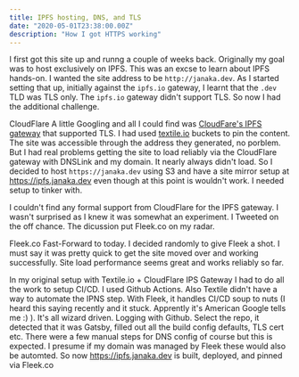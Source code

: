 ```yaml
---
title: IPFS hosting, DNS, and TLS
date: "2020-05-01T23:38:00.00Z"
description: "How I got HTTPS working"
---
```

I first got this site up and runng a couple of weeks back. Originally my goal was to host exclusively on IPFS. This was an excse to learn about IPFS hands-on. I wanted the site address to be `http://janaka.dev`. As I started setting that up, initially against the `ipfs.io` gateway, I learnt that the `.dev` TLD was TLS only. The `ipfs.io` gateway didn't support TLS. So now I had the additional challenge.

CloudFlare
A little Googling and all I could find was [CloudFare's IPFS gateway](https://www.cloudflare.com/distributed-web-gateway/) that supported TLS. I had used [textile.io](textile.io) buckets to pin the content. The site was accessible through the address they generated, no porblem. But I had real problems getting the site to load reliably via the CloudFlare gateway with DNSLink and my domain. It nearly always didn't load. So I decided to host `https://janaka.dev` using S3 and have a site mirror setup at https://ipfs.janaka.dev even though at this point is wouldn't work. I needed setup to tinker with.

I couldn't find any formal support from CloudFlare for the IPFS gateway. I wasn't surprised as I knew it was somewhat an experiment. I Tweeted on the off chance. The dicussion put Fleek.co on my radar.

Fleek.co
Fast-Forward to today. I decided randomly to give Fleek a shot. I must say it was pretty quick to get the site moved over and working successfully. Site load performance seems great and works reliably so far.

In my original setup with Textile.io + CloudFlare IPS Gateway I had to do all the work to setup CI/CD. I used Github Actions. Also Textile didn't have a way to automate the IPNS step. With Fleek, it handles CI/CD soup to nuts (I heard this saying recently and it stuck. Apprently it's American Google tells me :) ). It's all wizard driven. Logging with Github. Select the repo, it detected that it was Gatsby, filled out all the build config defaults, TLS cert etc. There were a few manual steps for DNS config of course but this is expected. I presume if my domain was managed by Fleek these would also be automted. So now https://ipfs.janaka.dev is built, deployed, and pinned via Fleek.co

